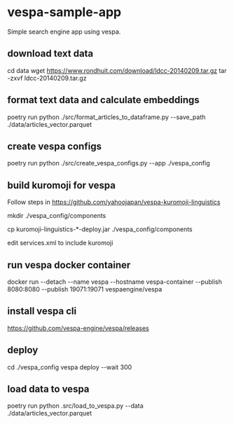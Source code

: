 # vespa-sample-app
Simple search engine app using vespa.

## download text data
cd data
wget https://www.rondhuit.com/download/ldcc-20140209.tar.gz
tar -zxvf ldcc-20140209.tar.gz

## format text data and calculate embeddings
poetry run python ./src/format_articles_to_dataframe.py --save_path ./data/articles_vector.parquet

## create vespa configs
poetry run python ./src/create_vespa_configs.py --app ./vespa_config

## build kuromoji for vespa
Follow steps in https://github.com/yahoojapan/vespa-kuromoji-linguistics

mkdir ./vespa_config/components

cp kuromoji-linguistics-*-deploy.jar ./vespa_config/components

edit services.xml to include kuromoji

## run vespa docker container
docker run --detach --name vespa --hostname vespa-container --publish 8080:8080 --publish 19071:19071 vespaengine/vespa

## install vespa cli
https://github.com/vespa-engine/vespa/releases

## deploy
cd ./vespa_config
vespa deploy --wait 300

## load data to vespa
poetry run python .src/load_to_vespa.py --data ./data/articles_vector.parquet

